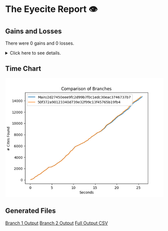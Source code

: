 # The Eyecite Report :eye:



Gains and Losses
---------
There were 0 gains and 0 losses.

<details>
<summary>Click here to see details.</summary>

|     id     |  Gain  |  Loss  |
| ---------- | ------ | ------ |


</details>



Time Chart
---------

![image](https://raw.githubusercontent.com/freelawproject/eyecite/artifacts/169/results/chart.png)


Generated Files
---------

[Branch 1 Output](https://raw.githubusercontent.com/freelawproject/eyecite/artifacts/169/results/2d27450eee9fc2d99b7f0c1edc30eac3746737b7.json)
[Branch 2 Output](https://raw.githubusercontent.com/freelawproject/eyecite/artifacts/169/results/50f372a90123340d739e32f99c13f45765b19fb4.json)
[Full Output CSV ](https://raw.githubusercontent.com/freelawproject/eyecite/artifacts/169/results/output.csv)
